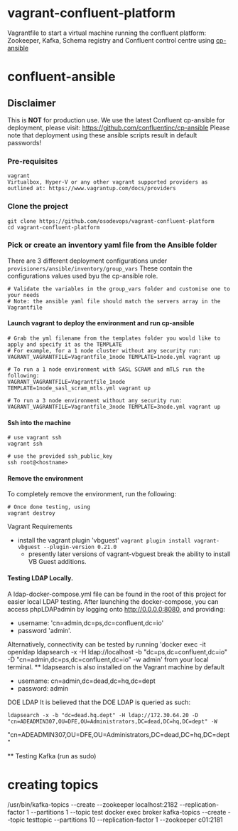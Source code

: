 # vagrant-confluent-platform
Vagrantfile to start a virtual machine running the confluent platform: Zookeeper, Kafka, Schema registry and Confluent control centre using [cp-ansible](https://github.com/confluentinc/cp-ansible)

# confluent-ansible

## Disclaimer
This is **NOT** for production use. We use the latest Confluent cp-ansible for deployment, please visit: https://github.com/confluentinc/cp-ansible
Please note that deployment using these ansible scripts result in default passwords!

### Pre-requisites
```
vagrant
Virtualbox, Hyper-V or any other vagrant supported providers as outlined at: https://www.vagrantup.com/docs/providers
```

### Clone the project
```
git clone https://github.com/osodevops/vagrant-confluent-platform
cd vagrant-confluent-platform
```

### Pick or create an inventory yaml file from the Ansible folder
There are 3 different deployment configurations under `provisioners/ansible/inventory/group_vars` These contain the configurations values used byu the cp-ansible role. 
```
# Validate the variables in the group_vars folder and customise one to your needs
# Note: the ansible yaml file should match the servers array in the Vagrantfile
```

#### Launch vagrant to deploy the environment and run cp-ansible
```
# Grab the yml filename from the templates folder you would like to apply and specify it as the TEMPLATE
# For example, for a 1 node cluster without any security run:
VAGRANT_VAGRANTFILE=Vagrantfile_1node TEMPLATE=1node.yml vagrant up

# To run a 1 node environment with SASL SCRAM and mTLS run the following:
VAGRANT_VAGRANTFILE=Vagrantfile_1node TEMPLATE=1node_sasl_scram_mtls.yml vagrant up

# To run a 3 node environment without any security run:
VAGRANT_VAGRANTFILE=Vagrantfile_3node TEMPLATE=3node.yml vagrant up
```

#### Ssh into the machine
```
# use vagrant ssh
vagrant ssh

# use the provided ssh_public_key
ssh root@<hostname>
```

#### Remove the environment
To completely remove the environment, run the following:

````
# Once done testing, using
vagrant destroy
````

Vagrant Requirements
* install the vagrant plugin 'vbguest' `vagrant plugin install vagrant-vbguest --plugin-version 0.21.0`
    * presently later versions of vagrant-vbguest break the ability to install VB Guest additions.

#### Testing LDAP Locally.
A ldap-docker-compose.yml file can be found in the root of this project for easier local LDAP testing.  After launching the docker-compose, you can access phpLDAPadmin by logging onto http://0.0.0.0:8080, and providing:

* username: 'cn=admin,dc=ps,dc=confluent,dc=io' 
* password 'admin'.

Alternatively, connectivity can be tested by running 'docker exec -it openldap ldapsearch -x -H ldap://localhost -b "dc=ps,dc=confluent,dc=io" -D "cn=admin,dc=ps,dc=confluent,dc=io" -w admin' from your local terminal.  ** ldapsearch is also installed on the Vagrant machine by default

* username: cn=admin,dc=dead,dc=hq,dc=dept
* password: admin

DOE LDAP
It is believed that the DOE LDAP is queried as such: 
````
ldapsearch -x -b "dc=dead.hq.dept" -H ldap://172.30.64.20 -D "cn=ADEADMIN307,OU=DFE,OU=Administrators,DC=dead,DC=hq,DC=dept" -W
````

"cn=ADEADMIN307,OU=DFE,OU=Administrators,DC=dead,DC=hq,DC=dept" 


** Testing Kafka (run as sudo) 
# creating topics
/usr/bin/kafka-topics --create --zookeeper localhost:2182 --replication-factor 1 --partitions 1 --topic test
docker exec broker kafka-topics --create --topic testtopic --partitions 10 --replication-factor 1 --zookeeper c01:2181